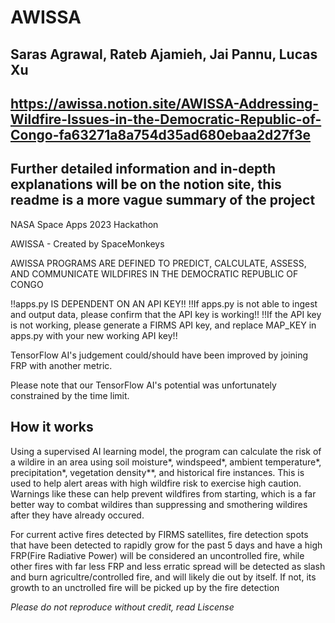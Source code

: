 # AWISSA
## Saras Agrawal, Rateb Ajamieh, Jai Pannu, Lucas Xu

## https://awissa.notion.site/AWISSA-Addressing-Wildfire-Issues-in-the-Democratic-Republic-of-Congo-fa63271a8a754d35ad680ebaa2d27f3e 
## Further detailed information and in-depth explanations will be on the notion site, this readme is a more vague summary of the project
NASA Space Apps 2023 Hackathon 

AWISSA - Created by SpaceMonkeys

AWISSA PROGRAMS ARE DEFINED TO PREDICT, CALCULATE, ASSESS, AND COMMUNICATE WILDFIRES IN THE DEMOCRATIC REPUBLIC OF CONGO

!!apps.py IS DEPENDENT ON AN API KEY!!
!!If apps.py is not able to ingest and output data, please confirm that the API key is working!!
!!If the API key is not working, please generate a FIRMS API key, and replace MAP_KEY in apps.py with your new working API key!!

TensorFlow AI's judgement could/should have been improved by joining FRP with another metric.

Please note that our TensorFlow AI's potential was unfortunately constrained by the time limit.

## How it works
Using a supervised AI learning model, the program can calculate the risk of a wildire in an area using soil moisture*, windspeed*, ambient temperature*, precipitation*, vegetation density**, and historical fire instances. This is used to help alert areas with high wildfire risk to exercise high caution. Warnings like these can help prevent wildfires from starting, which is a far better way to combat wildires than suppressing and smothering wildires after they have already occured.

For current active fires detected by FIRMS satellites, fire detection spots that have been detected to rapidly grow for the past 5 days and have a high FRP(Fire Radiative Power) will be considered an uncontrolled fire, while other fires with far less FRP and less erratic spread will be detected as slash and burn agricultre/controlled fire, and will likely die out by itself. If not, its growth to an unctrolled fire will be picked up by the fire detection

*Please do not reproduce without credit, read Liscense*

